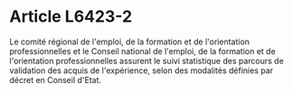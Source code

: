 # Article L6423-2

 

<div align="left">
  Le comité régional de l'emploi, de la formation et de l'orientation professionnelles et le Conseil national de l'emploi, de la formation et de l'orientation professionnelles assurent le suivi statistique des parcours de validation des acquis de l'expérience, selon des modalités définies par décret en Conseil d'Etat. <br />